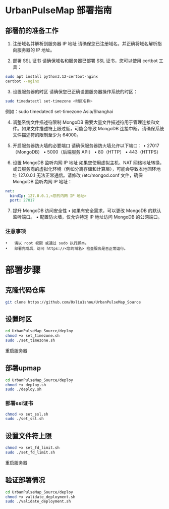 # UrbanPulseMap 部署指南
## 部署前的准备工作

1.	注册域名并解析到服务器 IP 地址
请确保您已注册域名，并正确将域名解析指向服务器的 IP 地址。

2.	部署 SSL 证书
请确保域名和服务器已部署 SSL 证书，您可以使用 certbot 工具：
```bash
sudo apt install python3.12-certbot-nginx
certbot --nginx
```
3.	设置服务器的时区
请确保您已正确设置服务器操作系统的时区：
```bash
sudo timedatectl set-timezone <时区名称>
```
例如：sudo timedatectl set-timezone Asia/Shanghai

4.	调整系统文件描述符限制
MongoDB 需要大量文件描述符用于管理连接和文件。如果文件描述符上限过低，可能会导致 MongoDB 连接中断。请确保系统文件描述符的限制至少为 64000。

5.	开启服务器防火墙的必要端口
请确保服务器防火墙允许以下端口：
	•	27017（MongoDB）
	•	5000（后端服务 API）
	•	80（HTTP）
	•	443（HTTPS）

6.	设置 MongoDB 监听内网 IP 地址
如果您使用虚拟主机、NAT 网络地址转换，或云服务商的虚拟化环境（例如分离存储和计算层），可能会导致本地回环地址 127.0.0.1 无法正常通信。请修改 /etc/mongod.conf 文件，确保 MongoDB 监听内网 IP 地址：
```yaml
net:
  bindIp: 127.0.0.1,<您的内网 IP 地址>
  port: 27017
```

7.	提升 MongoDB 访问安全性
	•	如果有安全需求，可以更改 MongoDB 的默认监听端口。
	•	配置防火墙，仅允许特定 IP 地址访问 MongoDB 的公网端口。

### 注意事项

	•	请以 root 权限 或通过 sudo 执行脚本。
	•	部署完成后，访问 https://<您的域名> 检查服务是否正常运行。



# 部署步骤

## 克隆代码仓库

```bash
git clone https://github.com/0xliu1shou/UrbanPulseMap_Source
```

## 设置时区
```bash
cd UrbanPulseMap_Source/deploy
chmod +x set_timezone.sh
sudo ./set_timezone.sh
```
重启服务器

## 部署upmap
```bash
cd UrbanPulseMap_Source/deploy
chmod +x deploy.sh
sudo ./deploy.sh
```

### 部署ssl证书
```bash
chmod +x set_ssl.sh
sudo ./set_ssl.sh
```

## 设置文件符上限
```bash
chmod +x set_fd_limit.sh
sudo ./set_fd_limit.sh
```
重启服务器

## 验证部署情况
```bash
cd UrbanPulseMap_Source/deploy
chmod +x validate_deployment.sh
sudo ./validate_deployment.sh
```
